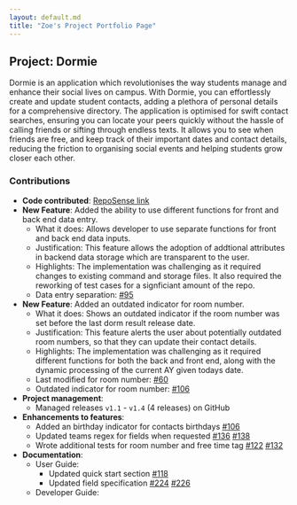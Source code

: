 ```yaml
---
layout: default.md
title: "Zoe's Project Portfolio Page"
---
```


## Project: Dormie

Dormie is an application which revolutionises the way students manage and enhance their social lives on campus. With Dormie, you can effortlessly create and update student contacts, adding a plethora of personal details for a comprehensive directory. The application is optimised for swift contact searches, ensuring you can locate your peers quickly without the hassle of calling friends or sifting through endless texts. It allows you to see when friends are free, and keep track of their important dates and contact details, reducing the friction to organising social events and helping students grow closer each other.

### Contributions

* **Code contributed**: [RepoSense link](https://nus-cs2103-ay2324s2.github.io/tp-dashboard/?search=nyankoclaws&sort=groupTitle&sortWithin=title&timeframe=commit&mergegroup=&groupSelect=groupByRepos&breakdown=true&checkedFileTypes=docs~functional-code~test-code~other&since=2024-02-23&tabOpen=true&tabType=authorship&tabAuthor=nyankoclaws&tabRepo=AY2324S2-CS2103T-F11-4%2Ftp%5Bmaster%5D&authorshipIsMergeGroup=false&authorshipFileTypes=docs~functional-code~test-code&authorshipIsBinaryFileTypeChecked=false&authorshipIsIgnoredFilesChecked=false)
* **New Feature**: Added the ability to use different functions for front and back end data entry.
  * What it does: Allows  developer to use separate functions for front and back end data inputs.
  * Justification: This feature allows the adoption of addtional attributes in backend data storage which are transparent to the user.
  * Highlights: The implementation was challenging as it required changes to existing command and storage files. It also required the reworking of test cases for a signficiant amount of the repo.
  * Data entry separation: [\#95](https://github.com/AY2324S2-CS2103T-F11-4/tp/pull/95)
* **New Feature**: Added an outdated indicator for room number.
  * What it does: Shows an outdated indicator if the room number was set before the last dorm result release date.
  * Justification: This feature alerts the user about potentially outdated room numbers, so that they can update their contact details.
  * Highlights: The implementation was challenging as it required different functions for both the back and front end, along with the dynamic processing of the current AY given todays date.
  * Last modified for room number: [\#60](https://github.com/AY2324S2-CS2103T-F11-4/tp/pull/60)
  * Outdated indicator for room number: [\#106](https://github.com/AY2324S2-CS2103T-F11-4/tp/pull/106)
* **Project management**:
  * Managed releases `v1.1` - `v1.4` (4 releases) on GitHub
* **Enhancements to features**:
  * Added an birthday indicator for contacts birthdays [\#106](https://github.com/AY2324S2-CS2103T-F11-4/tp/pull/106)
  * Updated teams regex for fields when requested [\#136](https://github.com/AY2324S2-CS2103T-F11-4/tp/pull/136) [\#138](https://github.com/AY2324S2-CS2103T-F11-4/tp/pull/138)
  * Wrote additional tests for room number and free time tag [\#122](https://github.com/AY2324S2-CS2103T-F11-4/tp/pull/122) [\#132](https://github.com/AY2324S2-CS2103T-F11-4/tp/pull/132)
* **Documentation**:
  * User Guide:
    * Updated quick start section [\#118](https://github.com/AY2324S2-CS2103T-F11-4/tp/pull/118)
    * Updated field specification [\#224](https://github.com/AY2324S2-CS2103T-F11-4/tp/pull/224) [\#226](https://github.com/AY2324S2-CS2103T-F11-4/tp/pull/226)
  * Developer Guide:
